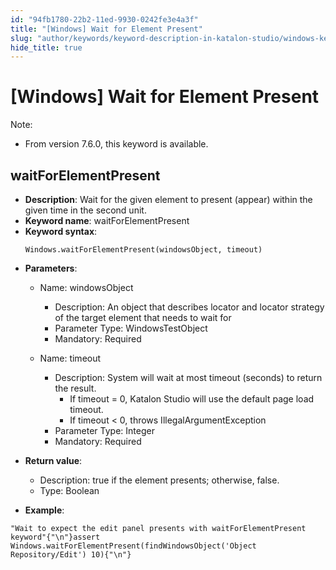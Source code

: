 ```yaml
---
id: "94fb1780-22b2-11ed-9930-0242fe3e4a3f"
title: "[Windows] Wait for Element Present"
slug: "author/keywords/keyword-description-in-katalon-studio/windows-keywords/windows-wait-for-element-present"
hide_title: true
---
```


# <a id="id_0" class="anchor_top_offset"/><a id="ariaid-title1" class="anchor_top_offset"/>[Windows] Wait for Element Present

              
<div xmlns="http://www.w3.org/1999/xhtml" className="note note note_note" id="id_0__id"><span className="note__title">Note:</span> 
  <ul className="ul"><li className="li"><p className="p">From version 7.6.0, this keyword is available.</p></li></ul>
</div>
      

## <a id="id_0__id_1" class="anchor_top_offset"/>waitForElementPresent

              
<ul xmlns="http://www.w3.org/1999/xhtml" className="ul"><li className="li">     <strong className="ph b">Description</strong>: Wait for the given element to     present (appear) within the given time in the second unit.</li><li className="li">     <strong className="ph b">Keyword name</strong>: waitForElementPresent</li><li className="li">     <strong className="ph b">Keyword syntax</strong>:     <pre className="pre codeblock"><code>Windows.waitForElementPresent(windowsObject, timeout)</code></pre>   </li><li className="li">     <p className="p">       <strong className="ph b">Parameters</strong>:</p>     <ul className="ul"><li className="li">         <p className="p">Name: windowsObject</p>         <ul className="ul"><li className="li">Description: An object that describes locator and locator             strategy of the target element that needs to wait for</li><li className="li">Parameter Type: WindowsTestObject</li><li className="li">Mandatory: Required</li></ul>       </li><li className="li">         <p className="p">Name: timeout</p>         <ul className="ul"><li className="li">Description: System will wait at most timeout (seconds) to             return the result.              <ul className="ul"><li className="li">If timeout = 0, Katalon Studio will use the default page load                 timeout.</li><li className="li">If timeout &lt; 0, throws IllegalArgumentException</li></ul>           </li><li className="li">Parameter Type: Integer</li><li className="li">Mandatory: Required</li></ul>       </li></ul>   </li><li className="li">     <p className="p">       <strong className="ph b">Return value</strong>:</p>     <ul className="ul"><li className="li">Description: true if the element presents; otherwise,         false.</li><li className="li">Type: Boolean</li></ul>   </li><li className="li">     <p className="p">       <strong className="ph b">Example</strong>:</p>   </li></ul> 
              
<pre xmlns="http://www.w3.org/1999/xhtml" className="pre codeblock"><code>"Wait to expect the edit panel presents with waitForElementPresent keyword"{"\n"}assert Windows.waitForElementPresent(findWindowsObject('Object Repository/Edit') 10){"\n"}</code></pre> 
            
